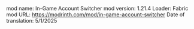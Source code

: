 mod name: In-Game Account Switcher
mod version: 1.21.4
Loader: Fabric
mod URL: https://modrinth.com/mod/in-game-account-switcher
Date of translation: 5/1/2025